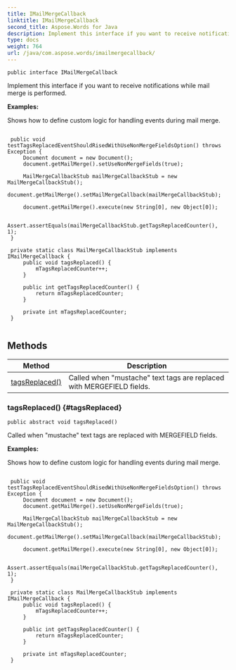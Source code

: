 ```yaml
---
title: IMailMergeCallback
linktitle: IMailMergeCallback
second_title: Aspose.Words for Java
description: Implement this interface if you want to receive notifications while mail merge is performed in Java.
type: docs
weight: 764
url: /java/com.aspose.words/imailmergecallback/
---
```

```
public interface IMailMergeCallback
```

Implement this interface if you want to receive notifications while mail merge is performed.

 **Examples:** 

Shows how to define custom logic for handling events during mail merge.

```

 public void testTagsReplacedEventShouldRisedWithUseNonMergeFieldsOption() throws Exception {
     Document document = new Document();
     document.getMailMerge().setUseNonMergeFields(true);

     MailMergeCallbackStub mailMergeCallbackStub = new MailMergeCallbackStub();
     document.getMailMerge().setMailMergeCallback(mailMergeCallbackStub);

     document.getMailMerge().execute(new String[0], new Object[0]);

     Assert.assertEquals(mailMergeCallbackStub.getTagsReplacedCounter(), 1);
 }

 private static class MailMergeCallbackStub implements IMailMergeCallback {
     public void tagsReplaced() {
         mTagsReplacedCounter++;
     }

     public int getTagsReplacedCounter() {
         return mTagsReplacedCounter;
     }

     private int mTagsReplacedCounter;
 }
 
```
## Methods

| Method | Description |
| --- | --- |
| [tagsReplaced()](#tagsReplaced) | Called when "mustache" text tags are replaced with MERGEFIELD fields. |
### tagsReplaced() {#tagsReplaced}
```
public abstract void tagsReplaced()
```


Called when "mustache" text tags are replaced with MERGEFIELD fields.

 **Examples:** 

Shows how to define custom logic for handling events during mail merge.

```

 public void testTagsReplacedEventShouldRisedWithUseNonMergeFieldsOption() throws Exception {
     Document document = new Document();
     document.getMailMerge().setUseNonMergeFields(true);

     MailMergeCallbackStub mailMergeCallbackStub = new MailMergeCallbackStub();
     document.getMailMerge().setMailMergeCallback(mailMergeCallbackStub);

     document.getMailMerge().execute(new String[0], new Object[0]);

     Assert.assertEquals(mailMergeCallbackStub.getTagsReplacedCounter(), 1);
 }

 private static class MailMergeCallbackStub implements IMailMergeCallback {
     public void tagsReplaced() {
         mTagsReplacedCounter++;
     }

     public int getTagsReplacedCounter() {
         return mTagsReplacedCounter;
     }

     private int mTagsReplacedCounter;
 }
 
```

